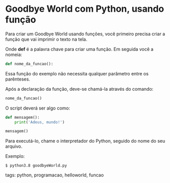 # Goodbye World com Python, usando função

Para criar um Goodbye World usando funções, você primeiro precisa criar a função que vai imprimir o texto na tela.

Onde **def** é a palavra chave para criar uma função. Em seguida você a nomeia:

```py
def nome_da_funcao():
```

Essa função do exemplo não necessita qualquer parâmetro entre os parênteses.

Após a declaração da função, deve-se chamá-la através do comando:

```py
nome_da_funcao()
```

O script deverá ser algo como:

```py
def mensagem():
    print('Adeus, mundo!')

mensagem()
```

Para executá-lo, chame o interpretador do Python, seguido do nome do seu arquivo.

Exemplo:

```
$ python3.8 goodbyeWorld.py
```

tags: python, programacao, helloworld, funcao
